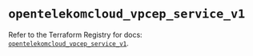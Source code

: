 # `opentelekomcloud_vpcep_service_v1`

Refer to the Terraform Registry for docs: [`opentelekomcloud_vpcep_service_v1`](https://registry.terraform.io/providers/opentelekomcloud/opentelekomcloud/1.36.26/docs/resources/vpcep_service_v1).
